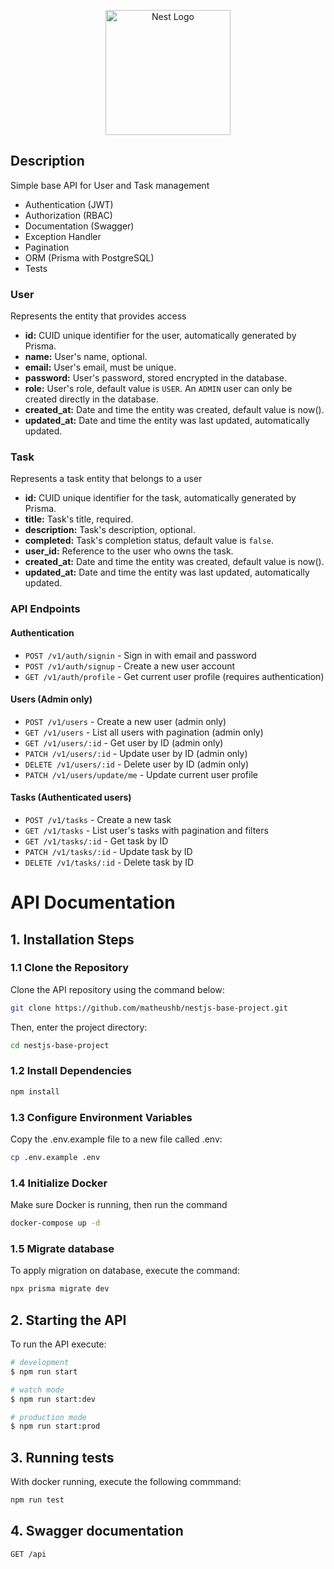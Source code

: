 <p align="center">
  <a href="http://nestjs.com/" target="blank"><img src="https://nestjs.com/img/logo-small.svg" width="200" alt="Nest Logo" /></a>
</p>

[circleci-image]: https://img.shields.io/circleci/build/github/nestjs/nest/master?token=abc123def456
[circleci-url]: https://circleci.com/gh/nestjs/nest

## Description

Simple base API for User and Task management

- Authentication (JWT)
- Authorization (RBAC)
- Documentation (Swagger)
- Exception Handler
- Pagination
- ORM (Prisma with PostgreSQL)
- Tests

### User

Represents the entity that provides access

- **id:** CUID unique identifier for the user, automatically generated by Prisma.
- **name:** User's name, optional.
- **email:** User's email, must be unique.
- **password:** User's password, stored encrypted in the database.
- **role:** User's role, default value is `USER`. An `ADMIN` user can only be created directly in the database.
- **created_at:** Date and time the entity was created, default value is now().
- **updated_at:** Date and time the entity was last updated, automatically updated.

### Task

Represents a task entity that belongs to a user

- **id:** CUID unique identifier for the task, automatically generated by Prisma.
- **title:** Task's title, required.
- **description:** Task's description, optional.
- **completed:** Task's completion status, default value is `false`.
- **user_id:** Reference to the user who owns the task.
- **created_at:** Date and time the entity was created, default value is now().
- **updated_at:** Date and time the entity was last updated, automatically updated.

### API Endpoints

#### Authentication

- `POST /v1/auth/signin` - Sign in with email and password
- `POST /v1/auth/signup` - Create a new user account
- `GET /v1/auth/profile` - Get current user profile (requires authentication)

#### Users (Admin only)

- `POST /v1/users` - Create a new user (admin only)
- `GET /v1/users` - List all users with pagination (admin only)
- `GET /v1/users/:id` - Get user by ID (admin only)
- `PATCH /v1/users/:id` - Update user by ID (admin only)
- `DELETE /v1/users/:id` - Delete user by ID (admin only)
- `PATCH /v1/users/update/me` - Update current user profile

#### Tasks (Authenticated users)

- `POST /v1/tasks` - Create a new task
- `GET /v1/tasks` - List user's tasks with pagination and filters
- `GET /v1/tasks/:id` - Get task by ID
- `PATCH /v1/tasks/:id` - Update task by ID
- `DELETE /v1/tasks/:id` - Delete task by ID

# API Documentation

## 1. Installation Steps

### 1.1 Clone the Repository

Clone the API repository using the command below:

```bash
git clone https://github.com/matheushb/nestjs-base-project.git
```

Then, enter the project directory:

```bash
cd nestjs-base-project
```

### 1.2 Install Dependencies

```bash
npm install
```

### 1.3 Configure Environment Variables

Copy the .env.example file to a new file called .env:

```bash
cp .env.example .env
```

### 1.4 Initialize Docker

Make sure Docker is running, then run the command

```bash
docker-compose up -d
```

### 1.5 Migrate database

To apply migration on database, execute the command:

```bash
npx prisma migrate dev
```

## 2. Starting the API

To run the API execute:

```bash
# development
$ npm run start

# watch mode
$ npm run start:dev

# production mode
$ npm run start:prod
```

## 3. Running tests

With docker running, execute the following commmand:

```bash
npm run test
```

## 4. Swagger documentation

```bash
GET /api
```
